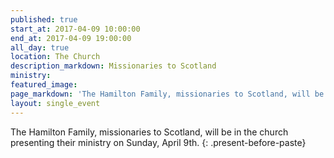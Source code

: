 ```yaml
---
published: true
start_at: 2017-04-09 10:00:00
end_at: 2017-04-09 19:00:00
all_day: true
location: The Church
description_markdown: Missionaries to Scotland
ministry:
featured_image:
page_markdown: 'The Hamilton Family, missionaries to Scotland, will be in the church presenting their ministry on Sunday, April 9th.'
layout: single_event
---
```



The Hamilton Family, missionaries to Scotland, will be in the church presenting their ministry on Sunday, April 9th.
{: .present-before-paste}